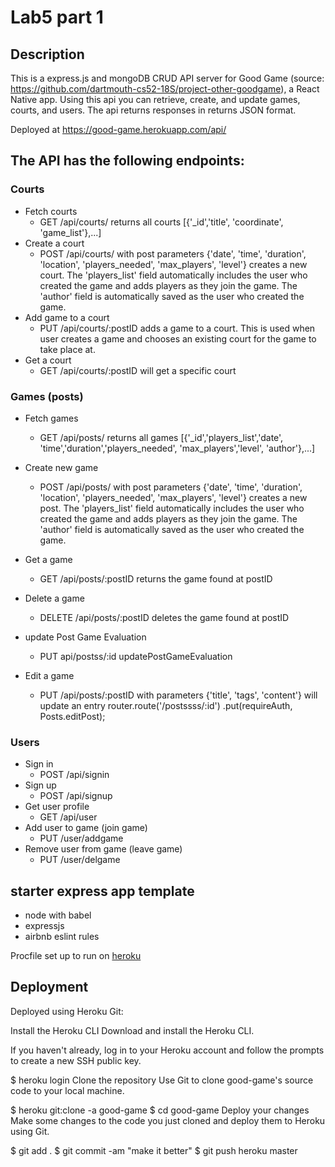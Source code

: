 # Lab5 part 1


## Description
This is a express.js and mongoDB CRUD API server for Good Game (source: https://github.com/dartmouth-cs52-18S/project-other-goodgame), a React Native app. Using this api you can retrieve, create, and update games, courts, and users. The api returns responses in returns JSON format.

Deployed at https://good-game.herokuapp.com/api/ 

## The API has the following endpoints:

### Courts

* Fetch courts
  * GET /api/courts/ returns all courts [{'_id','title', 'coordinate', 'game_list'},...]
* Create a court
  * POST /api/courts/ with post parameters {'date', 'time', 'duration', 'location', 'players_needed', 'max_players', 'level'} creates a new court. The 'players_list' field automatically includes the user who created the game and adds players as they join the game. The 'author' field is automatically saved as the user who created the game.
* Add game to a court
  * PUT /api/courts/:postID adds a game to a court. This is used when user creates a game and chooses an existing court for the game to take place at.
* Get a court 
  * GET /api/courts/:postID will get a specific court

### Games (posts)
* Fetch games
  * GET /api/posts/ returns all games [{'_id','players_list','date', 'time','duration','players_needed', 'max_players','level', 'author'},...]
* Create new game 
  * POST /api/posts/ with post parameters {'date', 'time', 'duration', 'location', 'players_needed', 'max_players', 'level'} creates a new post. The 'players_list' field automatically includes the user who created the game and adds players as they join the game. The 'author' field is automatically saved as the user who created the game.
* Get a game
  * GET /api/posts/:postID returns the game found at postID
* Delete a game
  * DELETE /api/posts/:postID deletes the game found at postID

* update Post Game Evaluation
  * PUT api/postss/:id updatePostGameEvaluation
* Edit a game
  * PUT /api/posts/:postID with parameters {'title', 'tags', 'content'} will update an entry
router.route('/postssss/:id')
  .put(requireAuth, Posts.editPost);

### Users
* Sign in
  * POST /api/signin 
* Sign up 
  * POST /api/signup
* Get user profile
  * GET /api/user 
* Add user to game (join game)
  * PUT /user/addgame
* Remove user from game (leave game)
  * PUT /user/delgame

## starter express app template

* node with babel
* expressjs
* airbnb eslint rules

Procfile set up to run on [heroku](https://devcenter.heroku.com/articles/getting-started-with-nodejs#deploy-the-app)

## Deployment

Deployed using Heroku Git:

Install the Heroku CLI
Download and install the Heroku CLI.

If you haven't already, log in to your Heroku account and follow the prompts to create a new SSH public key.

$ heroku login
Clone the repository
Use Git to clone good-game's source code to your local machine.

$ heroku git:clone -a good-game
$ cd good-game
Deploy your changes
Make some changes to the code you just cloned and deploy them to Heroku using Git.

$ git add .
$ git commit -am "make it better"
$ git push heroku master
